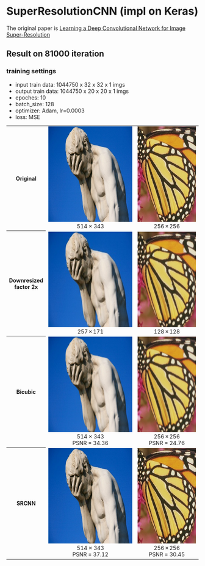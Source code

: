 # SuperResolutionCNN (impl on Keras)

The original paper is [Learning a Deep Convolutional Network for Image Super-Resolution](https://arxiv.org/abs/1501.00092)

## Result on 81000 iteration
### training settings
- input train data: 1044750 x 32 x 32 x 1 imgs
- output train data: 1044750 x 20 x 20 x 1 imgs
- epoches: 10
- batch_size: 128
- optimizer: Adam, lr=0.0003
- loss: MSE

<table style="width:100%" align="center">
  <tr>
    <th>Original</th>
    <td><img src="https://github.com/0leynik/SuperResolutionCNN/blob/master/predict_2x/1.jpg" height="250"/>
    <div align="center">514 × 343</div>
    </td>
    <td><img src="https://github.com/0leynik/SuperResolutionCNN/blob/master/predict_2x/butterfly.png" height="250"/>
    <div align="center">256 × 256</div>
    </td>
  </tr>
  <tr>
    <th>Downresized<br>factor 2x</th>
    <td><img src="https://github.com/0leynik/SuperResolutionCNN/blob/master/predict_2x/1_downresized.jpg" height="250"/>
    <div align="center">257 × 171</div>
    </td>
    <td><img src="https://github.com/0leynik/SuperResolutionCNN/blob/master/predict_2x/butterfly_downresized.png" height="250"/>
    <div align="center">128 × 128</div>
    </td>
  </tr>
  <tr>
    <th>Bicubic</th>
    <td><img src="https://github.com/0leynik/SuperResolutionCNN/blob/master/predict_2x/1_bicubic.jpg" height="250"/>
    <div align="center">514 × 343</div>
    <div align="center">PSNR = 34.36</div>
    </td>
    <td><img src="https://github.com/0leynik/SuperResolutionCNN/blob/master/predict_2x/butterfly_bicubic.png" height="250"/>
    <div align="center">256 × 256</div>
    <div align="center">PSNR = 24.76</div>
    </td>
  </tr>
  <tr>
    <th>SRCNN</th>
    <td><img src="https://github.com/0leynik/SuperResolutionCNN/blob/master/predict_2x/1_srcnn.jpg" height="250"/>
    <div align="center">514 × 343</div>
    <div align="center">PSNR = 37.12</div>
    </td>
    <td><img src="https://github.com/0leynik/SuperResolutionCNN/blob/master/predict_2x/butterfly_srcnn.png" height="250"/>
    <div align="center">256 × 256</div>
    <div align="center">PSNR = 30.45</div>
    </td>
  </tr>
</table>
